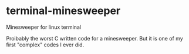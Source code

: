 # terminal-minesweeper
Minesweeper for linux terminal

Proibably the worst C written code for a minesweeper. But it is one of my first "complex" codes I ever did.
